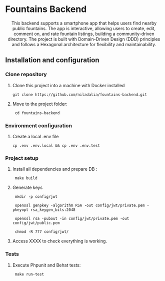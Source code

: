 # Fountains Backend
<p align="center">
This backend supports a smartphone app that helps users find nearby public fountains. The app is interactive, allowing users to create, edit, comment on, and rate fountain listings, building a community-driven directory. The project is built with Domain-Driven Design (DDD) principles and follows a Hexagonal architecture for flexibility and maintainability.
</p>

## Installation and configuration

### Clone repository

1. Clone this project into a machine with
   Docker installed

       git clone https://github.com/niladalia/fountains-backend.git

2. Move to the project folder:

        cd fountains-backend

### Environment configuration

1. Create a local .env file

       cp .env .env.local && cp .env .env.test
### Project setup

1. Install all dependencies and prepare DB :

        make build

2. Generate keys

        mkdir -p config/jwt

        openssl genpkey -algorithm RSA -out config/jwt/private.pem -pkeyopt rsa_keygen_bits:2048

        openssl rsa -pubout -in config/jwt/private.pem -out config/jwt/public.pem
        
        chmod -R 777 config/jwt/


3. Access XXXX to check everything is working.

###  Tests

1. Execute Phpunit and Behat tests:

        make run-test
